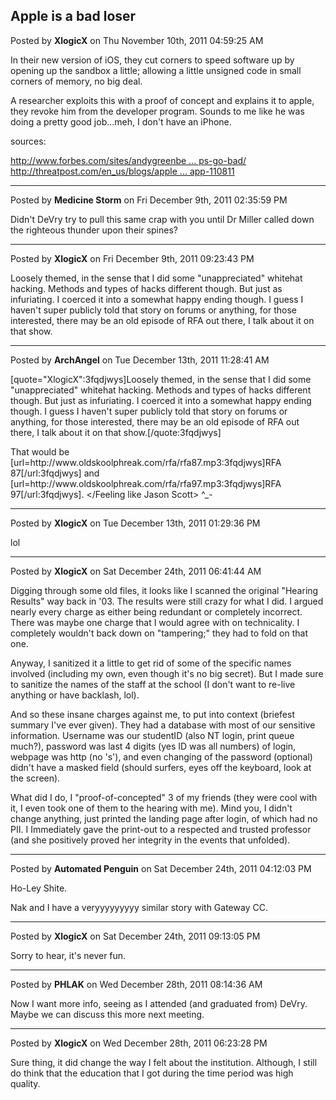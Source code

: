 ## Apple is a bad loser
Posted by **XlogicX** on Thu November 10th, 2011 04:59:25 AM

In their new version of iOS, they cut corners to speed software up by opening up the sandbox a little; allowing a little unsigned code in small corners of memory, no big deal.

A researcher exploits this with a proof of concept and explains it to apple, they revoke him from the developer program. Sounds to me like he was doing a pretty good job...meh, I don't have an iPhone.

sources:
<!-- m --><a class="postlink" href="http://www.forbes.com/sites/andygreenberg/2011/11/07/iphone-security-bug-lets-innocent-looking-apps-go-bad/">http://www.forbes.com/sites/andygreenbe ... ps-go-bad/</a><!-- m -->
<!-- m --><a class="postlink" href="http://threatpost.com/en_us/blogs/apple-drops-researcher-dev-program-over-ios-bug-demo-app-110811">http://threatpost.com/en_us/blogs/apple ... app-110811</a><!-- m -->

--------------------------------------------------------------------------------

Posted by **Medicine Storm** on Fri December 9th, 2011 02:35:59 PM

Didn't DeVry try to pull this same crap with you until Dr Miller called down the righteous thunder upon their spines?

--------------------------------------------------------------------------------

Posted by **XlogicX** on Fri December 9th, 2011 09:23:43 PM

Loosely themed, in the sense that I did some &quot;unappreciated&quot; whitehat hacking. Methods and types of hacks different though. But just as infuriating. I coerced it into a somewhat happy ending though. I guess I haven't super publicly told that story on forums or anything, for those interested, there may be an old episode of RFA out there, I talk about it on that show.

--------------------------------------------------------------------------------

Posted by **ArchAngel** on Tue December 13th, 2011 11:28:41 AM

[quote=&quot;XlogicX&quot;:3fqdjwys]Loosely themed, in the sense that I did some &quot;unappreciated&quot; whitehat hacking. Methods and types of hacks different though. But just as infuriating. I coerced it into a somewhat happy ending though. I guess I haven't super publicly told that story on forums or anything, for those interested, there may be an old episode of RFA out there, I talk about it on that show.[/quote:3fqdjwys]

That would be [url=http&#58;//www&#46;oldskoolphreak&#46;com/rfa/rfa87&#46;mp3:3fqdjwys]RFA 87[/url:3fqdjwys] and [url=http&#58;//www&#46;oldskoolphreak&#46;com/rfa/rfa97&#46;mp3:3fqdjwys]RFA 97[/url:3fqdjwys]. &lt;/Feeling like Jason Scott&gt; ^_-

--------------------------------------------------------------------------------

Posted by **XlogicX** on Tue December 13th, 2011 01:29:36 PM

lol

--------------------------------------------------------------------------------

Posted by **XlogicX** on Sat December 24th, 2011 06:41:44 AM

Digging through some old files, it looks like I scanned the original &quot;Hearing Results&quot; way back in '03. The results were still crazy for what I did. I argued nearly every charge as either being redundant or completely incorrect. There was maybe one charge that I would agree with on technicality. I completely wouldn't back down on &quot;tampering;&quot; they had to fold on that one.

Anyway, I sanitized it a little to get rid of some of the specific names involved (including my own, even though it's no big secret). But I made sure to sanitize the names of the staff at the school (I don't want to re-live anything or have backlash, lol).

And so these insane charges against me, to put into context (briefest summary I've ever given). They had a database with most of our sensitive information. Username was our studentID (also NT login, print queue much?), password was last 4 digits (yes ID was all numbers) of login, webpage was http (no 's'), and even changing of the password (optional) didn't have a masked field (should surfers, eyes off the keyboard, look at the screen).

What did I do, I &quot;proof-of-concepted&quot; 3 of my friends (they were cool with it, I even took one of them to the hearing with me). Mind you, I didn't change anything, just printed the landing page after login, of which had no PII. I Immediately gave the print-out to a respected and trusted professor (and she positively proved her integrity in the events that unfolded).

--------------------------------------------------------------------------------

Posted by **Automated Penguin** on Sat December 24th, 2011 04:12:03 PM

Ho-Ley Shite.

Nak and I have a veryyyyyyyyy similar story with Gateway CC.

--------------------------------------------------------------------------------

Posted by **XlogicX** on Sat December 24th, 2011 09:13:05 PM

Sorry to hear, it's never fun.

--------------------------------------------------------------------------------

Posted by **PHLAK** on Wed December 28th, 2011 08:14:36 AM

Now I want more info, seeing as I attended (and graduated from) DeVry.  Maybe we can discuss this more next meeting.

--------------------------------------------------------------------------------

Posted by **XlogicX** on Wed December 28th, 2011 06:23:28 PM

Sure thing, it did change the way I felt about the institution. Although, I still do think that the education that I got during the time period was high quality.
